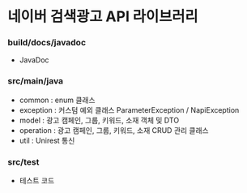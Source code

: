 # 네이버 검색광고 API 라이브러리

### build/docs/javadoc
- JavaDoc

### src/main/java
- common : enum 클래스
- exception : 커스텀 예외 클래스 ParameterException / NapiException
- model : 광고 캠페인, 그룹, 키워드, 소재 객체 및 DTO
- operation : 광고 캠페인, 그룹, 키워드, 소재 CRUD 관리 클래스
- util : Unirest 통신

### src/test
- 테스트 코드
